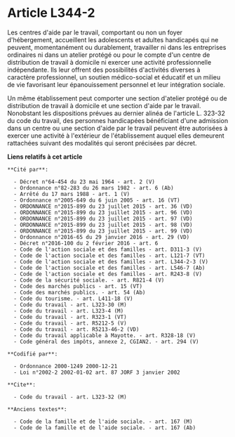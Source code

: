 # Article L344-2

Les centres d'aide par le travail, comportant ou non un foyer d'hébergement, accueillent les adolescents et adultes
handicapés qui ne peuvent, momentanément ou durablement, travailler ni dans les entreprises ordinaires ni dans un atelier
protégé ou pour le compte d'un centre de distribution de travail à domicile ni exercer une activité professionnelle
indépendante. Ils leur offrent des possibilités d'activités diverses à caractère professionnel, un soutien médico-social et
éducatif et un milieu de vie favorisant leur épanouissement personnel et leur intégration sociale.

Un même établissement peut comporter une section d'atelier protégé ou de distribution de travail à domicile et une section
d'aide par le travail. Nonobstant les dispositions prévues au dernier alinéa de l'article L. 323-32 du code du travail, des
personnes handicapées bénéficiant d'une admission dans un centre ou une section d'aide par le travail peuvent être autorisées
à exercer une activité à l'extérieur de l'établissement auquel elles demeurent rattachées suivant des modalités qui seront
précisées par décret.

**Liens relatifs à cet article**

	**Cité par**:

	  - Décret n°64-454 du 23 mai 1964 - art. 2 (V)
	  - Ordonnance n°82-283 du 26 mars 1982 - art. 6 (Ab)
	  - Arrêté du 17 mars 1988 - art. 1 (V)
	  - Ordonnance n°2005-649 du 6 juin 2005 - art. 16 (VT)
	  - ORDONNANCE n°2015-899 du 23 juillet 2015 - art. 36 (VD)
	  - ORDONNANCE n°2015-899 du 23 juillet 2015 - art. 96 (VD)
	  - ORDONNANCE n°2015-899 du 23 juillet 2015 - art. 97 (VD)
	  - ORDONNANCE n°2015-899 du 23 juillet 2015 - art. 98 (VD)
	  - ORDONNANCE n°2015-899 du 23 juillet 2015 - art. 99 (VD)
	  - Ordonnance n°2016-65 du 29 janvier 2016 - art. 29 (VD)
	  - Décret n°2016-100 du 2 février 2016 - art. 6
	  - Code de l'action sociale et des familles - art. D311-3 (V)
	  - Code de l'action sociale et des familles - art. L121-7 (VT)
	  - Code de l'action sociale et des familles - art. L344-2-3 (V)
	  - Code de l'action sociale et des familles - art. L546-7 (Ab)
	  - Code de l'action sociale et des familles - art. R243-8 (V)
	  - Code de la sécurité sociale. - art. R821-4 (V)
	  - Code des marchés publics - art. 15 (VT)
	  - Code des marchés publics. - art. 54 (Ab)
	  - Code du tourisme. - art. L411-18 (V)
	  - Code du travail - art. L323-30 (M)
	  - Code du travail - art. L323-4 (M)
	  - Code du travail - art. R323-1 (VT)
	  - Code du travail - art. R5212-5 (V)
	  - Code du travail - art. R5213-46-2 (VD)
	  - Code du travail applicable à Mayotte. - art. R328-18 (V)
	  - Code général des impôts, annexe 2, CGIAN2. - art. 294 (V)

	**Codifié par**:

	  - Ordonnance 2000-1249 2000-12-21
	  - Loi n°2002-2 2002-01-02 art. 87 JORF 3 janvier 2002

	**Cite**:

	  - Code du travail - art. L323-32 (M)

	**Anciens textes**:

	  - Code de la famille et de l'aide sociale. - art. 167 (M)
	  - Code de la famille et de l'aide sociale. - art. 167 (Ab)
